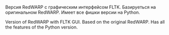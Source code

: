 Версия RedWARP с графическим интерфейсом FLTK. Базируеться на оригинальном RedWARP. Имеет все фишки версии на Python.

Version of RedWARP with FLTK GUI. Based on the original RedWARP. Has all the features of the Python version.
